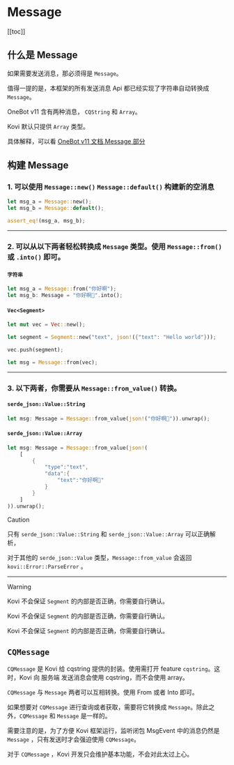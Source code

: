 # Message

[[toc]]

## 什么是 Message

如果需要发送消息，那必须得是 `Message`。

值得一提的是，本框架的所有发送消息 Api 都已经实现了字符串自动转换成 `Message`。

OneBot v11 含有两种消息， `CQString` 和 `Array`。

Kovi 默认只提供 `Array` 类型。

具体解释，可以看 [OneBot v11 文档 Message 部分](https://github.com/botuniverse/onebot-11/blob/master/message/README.md)

## 构建 Message


### 1. 可以使用 `Message::new()` `Message::default()` 构建新的空消息

```rust
let msg_a = Message::new();
let msg_b = Message::default();

assert_eq!(msg_a, msg_b);
```

***

### 2. 可以从以下两者轻松转换成 `Message` 类型。使用 `Message::from()` 或 `.into()` 即可。

#### `字符串`

```rust
let msg_a = Message::from("你好啊");
let msg_b: Message = "你好啊👋".into();
```

#### `Vec<Segment>`

```rust
let mut vec = Vec::new();

let segment = Segment::new("text", json!({"text": "Hello world"}));

vec.push(segment);

let msg = Message::from(vec);
```

***

### 3. 以下两者，你需要从 `Message::from_value()` 转换。

#### `serde_json::Value::String`

```rust
let msg: Message = Message::from_value(json!("你好啊👋")).unwrap();
```

#### `serde_json::Value::Array`

```rust
let msg: Message = Message::from_value(json!(
    [
        {
            "type":"text",
            "data":{
                "text":"你好啊👋"    
            }
        }
    ]
)).unwrap();
```

> [!CAUTION]
> 
> 只有 `serde_json::Value::String` 和 `serde_json::Value::Array` 可以正确解析，
> 
> 对于其他的 `serde_json::Value` 类型，`Message::from_value` 会返回 `kovi::Error::ParseError` 。

***

> [!WARNING]
>  Kovi 不会保证 `Segment` 的内部是否正确，你需要自行确认。
> 
>  Kovi 不会保证 `Segment` 的内部是否正确，你需要自行确认。
> 
>  Kovi 不会保证 `Segment` 的内部是否正确，你需要自行确认。


## `CQMessage`

`CQMessage` 是 Kovi 给 cqstring 提供的封装。使用需打开 feature `cqstring`。这时，Kovi 向 服务端 发送消息会使用 cqstring，而不会使用 array。

`CQMessage` 与 `Message` 两者可以互相转换。使用 From 或者 Into 即可。

如果想要对 `CQMessage` 进行查询或者获取，需要将它转换成 `Message`。除此之外，`CQMessage` 和 `Message` 是一样的。

需要注意的是，为了方便 Kovi 框架运行，监听闭包 MsgEvent 中的消息仍然是 `Message` ，只有发送时才会强迫使用 `CQMessage`。

对于 `CQMessage` ，Kovi 开发只会维护基本功能，不会对此太过上心。